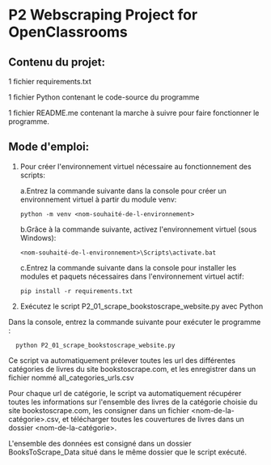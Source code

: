# P2 Webscraping Project for OpenClassrooms


## Contenu du projet:

1 fichier requirements.txt

1 fichier Python contenant le code-source du programme

1 fichier README.me contenant la marche à suivre pour faire fonctionner le programme.


## Mode d'emploi:

1.  Pour créer l'environnement virtuel nécessaire au fonctionnement des scripts:

      a.Entrez la commande suivante dans la console pour créer un environnement virtuel à partir du module venv:
      
        python -m venv <nom-souhaité-de-l-environnement>
      
      
      b.Grâce à la commande suivante, activez l'environnement virtuel (sous Windows):
      
        <nom-souhaité-de-l-environnement>\Scripts\activate.bat
        
        
      c.Entrez la commande suivante dans la console pour installer les modules et paquets nécessaires dans l'environnement virtuel actif:
      
        pip install -r requirements.txt



2.  Exécutez le script P2_01_scrape_bookstoscrape_website.py avec Python

Dans la console, entrez la commande suivante pour exécuter le programme :

      python P2_01_scrape_bookstoscrape_website.py


Ce script va automatiquement prélever toutes les url des différentes catégories de livres du site bookstoscrape.com, et les enregistrer dans un fichier nommé all_categories_urls.csv

Pour chaque url de catégorie, le script va automatiquement récupérer toutes les informations sur l'ensemble des livres de la catégorie choisie du site bookstoscrape.com, les consigner dans un fichier <nom-de-la-catégorie>.csv, et télécharger toutes les couvertures de livres dans un dossier <nom-de-la-catégorie>.

L'ensemble des données est consigné dans un dossier BooksToScrape_Data situé dans le même dossier que le script exécuté.



